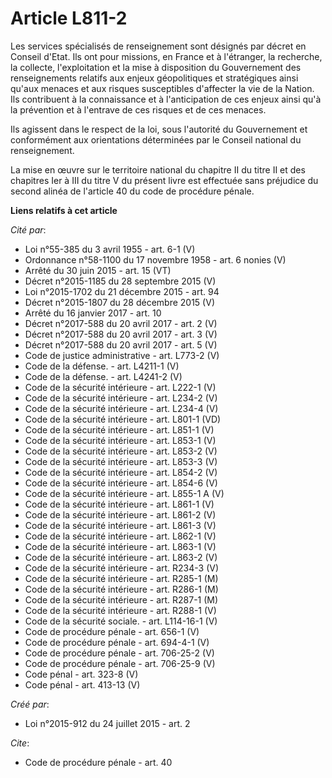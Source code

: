 # Article L811-2

Les services spécialisés de renseignement sont désignés par décret en Conseil d'Etat. Ils ont pour missions, en France et à
l'étranger, la recherche, la collecte, l'exploitation et la mise à disposition du Gouvernement des renseignements relatifs
aux enjeux géopolitiques et stratégiques ainsi qu'aux menaces et aux risques susceptibles d'affecter la vie de la Nation. Ils
contribuent à la connaissance et à l'anticipation de ces enjeux ainsi qu'à la prévention et à l'entrave de ces risques et de
ces menaces. 

Ils agissent dans le respect de la loi, sous l'autorité du Gouvernement et conformément aux orientations déterminées par le
Conseil national du renseignement. 

La mise en œuvre sur le territoire national du chapitre II du titre II et des chapitres Ier à III du titre V du présent livre
est effectuée sans préjudice du second alinéa de l'article 40 du code de procédure pénale.

**Liens relatifs à cet article**

_Cité par_:

  - Loi n°55-385 du 3 avril 1955 - art. 6-1 (V)
  - Ordonnance n°58-1100 du 17 novembre 1958 - art. 6 nonies (V)
  - Arrêté du 30 juin 2015 - art. 15 (VT)
  - Décret n°2015-1185 du 28 septembre 2015 (V)
  - Loi n°2015-1702 du 21 décembre 2015 - art. 94
  - Décret n°2015-1807 du 28 décembre 2015 (V)
  - Arrêté du 16 janvier 2017 - art. 10
  - Décret n°2017-588 du 20 avril 2017 - art. 2 (V)
  - Décret n°2017-588 du 20 avril 2017 - art. 3 (V)
  - Décret n°2017-588 du 20 avril 2017 - art. 5 (V)
  - Code de justice administrative - art. L773-2 (V)
  - Code de la défense. - art. L4211-1 (V)
  - Code de la défense. - art. L4241-2 (V)
  - Code de la sécurité intérieure - art. L222-1 (V)
  - Code de la sécurité intérieure - art. L234-2 (V)
  - Code de la sécurité intérieure - art. L234-4 (V)
  - Code de la sécurité intérieure - art. L801-1 (VD)
  - Code de la sécurité intérieure - art. L851-1 (V)
  - Code de la sécurité intérieure - art. L853-1 (V)
  - Code de la sécurité intérieure - art. L853-2 (V)
  - Code de la sécurité intérieure - art. L853-3 (V)
  - Code de la sécurité intérieure - art. L854-2 (V)
  - Code de la sécurité intérieure - art. L854-6 (V)
  - Code de la sécurité intérieure - art. L855-1 A (V)
  - Code de la sécurité intérieure - art. L861-1 (V)
  - Code de la sécurité intérieure - art. L861-2 (V)
  - Code de la sécurité intérieure - art. L861-3 (V)
  - Code de la sécurité intérieure - art. L862-1 (V)
  - Code de la sécurité intérieure - art. L863-1 (V)
  - Code de la sécurité intérieure - art. L863-2 (V)
  - Code de la sécurité intérieure - art. R234-3 (V)
  - Code de la sécurité intérieure - art. R285-1 (M)
  - Code de la sécurité intérieure - art. R286-1 (M)
  - Code de la sécurité intérieure - art. R287-1 (M)
  - Code de la sécurité intérieure - art. R288-1 (V)
  - Code de la sécurité sociale. - art. L114-16-1 (V)
  - Code de procédure pénale - art. 656-1 (V)
  - Code de procédure pénale - art. 694-4-1 (V)
  - Code de procédure pénale - art. 706-25-2 (V)
  - Code de procédure pénale - art. 706-25-9 (V)
  - Code pénal - art. 323-8 (V)
  - Code pénal - art. 413-13 (V)

_Créé par_:

  - Loi n°2015-912 du 24 juillet 2015 - art. 2

_Cite_:

  - Code de procédure pénale - art. 40
